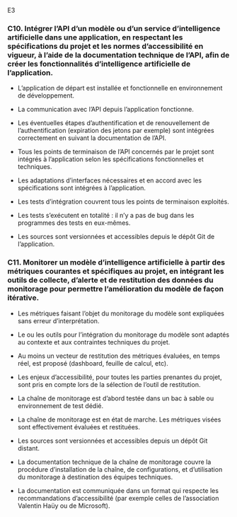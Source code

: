 E3

### C10. Intégrer l’API d’un modèle ou d’un service d’intelligence artificielle dans une application, en respectant les spécifications du projet et les normes d’accessibilité en vigueur, à l’aide de la documentation technique de l’API, afin de créer les fonctionnalités d’intelligence artificielle de l’application.

- L’application de départ est installée et fonctionnelle en environnement de développement.

- La communication avec l’API depuis l’application fonctionne.

- Les éventuelles étapes d’authentification et de renouvellement de l’authentification (expiration des jetons par exemple) sont intégrées correctement en suivant la documentation de l’API.

- Tous les points de terminaison de l’API concernés par le projet sont intégrés à l’application selon les spécifications fonctionnelles et techniques.

- Les adaptations d’interfaces nécessaires et en accord avec les spécifications sont intégrées à l’application.

- Les tests d’intégration couvrent tous les points de terminaison exploités.

- Les tests s’exécutent en totalité : il n’y a pas de bug dans les programmes des tests en eux-mêmes.

- Les sources sont versionnées et accessibles depuis le dépôt Git de l’application.


### C11. Monitorer un modèle d’intelligence artificielle à partir des métriques courantes et spécifiques au projet, en intégrant les outils de collecte, d’alerte et de restitution des données du monitorage pour permettre l’amélioration du modèle de façon itérative.

- Les métriques faisant l’objet du monitorage du modèle sont expliquées sans erreur d’interprétation.

- Le ou les outils pour l’intégration du monitorage du modèle sont adaptés au contexte et aux contraintes techniques du projet.

- Au moins un vecteur de restitution des métriques évaluées, en temps réel, est proposé (dashboard, feuille de calcul, etc).

- Les enjeux d’accessibilité, pour toutes les parties prenantes du projet, sont pris en compte lors de la sélection de l’outil de restitution.

- La chaîne de monitorage est d’abord testée dans un bac à sable ou environnement de test dédié.

- La chaîne de monitorage est en état de marche. Les métriques visées sont effectivement évaluées et restituées.

- Les sources sont versionnées et accessibles depuis un dépôt Git distant.

- La documentation technique de la chaîne de monitorage couvre la procédure d’installation de la chaîne, de configurations, et d’utilisation du monitorage à destination des équipes techniques.

- La documentation est communiquée dans un format qui respecte les recommandations d’accessibilité (par exemple celles de l’association Valentin Haüy ou de Microsoft).